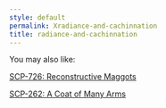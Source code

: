 ```yaml
---
style: default
permalink: Xradiance-and-cachinnation
title: radiance-and-cachinnation
---
```

You may also like:

[SCP-726: Reconstructive Maggots](http://scp-wiki.net/scp-726)

[SCP-262: A Coat of Many Arms](http://scp-wiki.net/scp-262)

